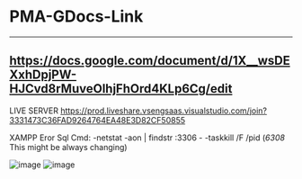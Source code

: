 # PMA-GDocs-Link 
-------------------
https://docs.google.com/document/d/1X__wsDEXxhDpjPW-HJCvd8rMuveOlhjFhOrd4KLp6Cg/edit
-------------------
LIVE SERVER
https://prod.liveshare.vsengsaas.visualstudio.com/join?3331473C36FAD9264764EA48E3D82CF50855

XAMPP Eror Sql
Cmd:
    -netstat -aon | findstr :3306
    - 
     -taskkill /F /pid (*6308* This might be always changing)
     
![image](https://github.com/PMARhojanMark/PMA-GDocs/assets/136538341/6fc73163-e257-47e6-a49f-94a88a5b9384)
![image](https://github.com/PMARhojanMark/PMA-GDocs/assets/136538341/e5f0d086-fb4e-4fde-a746-473aef1d3461)
